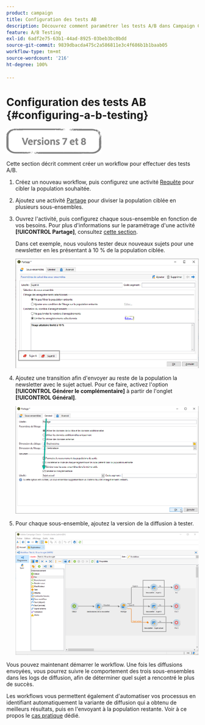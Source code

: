 ```yaml
---
product: campaign
title: Configuration des tests AB
description: Découvrez comment paramétrer les tests A/B dans Campaign Classic.
feature: A/B Testing
exl-id: 6adf2e75-63b1-44ad-8925-03beb3bc0bdd
source-git-commit: 9839dbacda475c2a586811e3c4f686b1b1baab05
workflow-type: tm+mt
source-wordcount: '216'
ht-degree: 100%

---
```


# Configuration des tests AB {#configuring-a-b-testing}

![](../../assets/common.svg)

Cette section décrit comment créer un workflow pour effectuer des tests A/B.

1. Créez un nouveau workflow, puis configurez une activité [Requête](../../workflow/using/query.md) pour cibler la population souhaitée.

1. Ajoutez une activité [Partage](../../workflow/using/split.md) pour diviser la population ciblée en plusieurs sous-ensembles.

1. Ouvrez l&#39;activité, puis configurez chaque sous-ensemble en fonction de vos besoins. Pour plus d&#39;informations sur le paramétrage d&#39;une activité **[!UICONTROL Partage]**, consultez [cette section](../../workflow/using/split.md).

   Dans cet exemple, nous voulons tester deux nouveaux sujets pour une newsletter en les présentant à 10 % de la population ciblée.

   ![](assets/ab-testing-split.png)

1. Ajoutez une transition afin d&#39;envoyer au reste de la population la newsletter avec le sujet actuel. Pour ce faire, activez l&#39;option **[!UICONTROL Générer le complémentaire]** à partir de l&#39;onglet **[!UICONTROL Général]**.

   ![](assets/ab-testing-complement.png)

1. Pour chaque sous-ensemble, ajoutez la version de la diffusion à tester.

   ![](assets/ab-testing-delivery.png)

Vous pouvez maintenant démarrer le workflow. Une fois les diffusions envoyées, vous pourrez suivre le comportement des trois sous-ensembles dans les logs de diffusion, afin de déterminer quel sujet a rencontré le plus de succès.

Les workflows vous permettent également d&#39;automatiser vos processus en identifiant automatiquement la variante de diffusion qui a obtenu de meilleurs résultats, puis en l&#39;envoyant à la population restante. Voir à ce propos le [cas pratique](a-b-testing-use-case.md) dédié.
